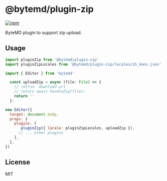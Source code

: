 # @bytemd/plugin-zip

[![npm](https://img.shields.io/npm/v/@bytemd/plugin-zip.svg)](https://npm.im/@bytemd/plugin-zip)

ByteMD plugin to support zip upload.

## Usage

```js
import pluginZip from '@bytemd/plugin-zip'
import pluginZipLocales from '@bytemd/plugin-zip/locales/zh_Hans.json';

import { Editor } from 'bytemd'

  const uploadZip = async (file: File) => {
    // retrun  download url  
    // return await handleZip(file); 
    return ''
  };

new Editor({
  target: document.body,
  props: {
    plugins: [
       pluginZip({ locale: pluginZipLocales, uploadZip }),
      // ... other plugins
    ],
  },
})
```

## License

MIT
